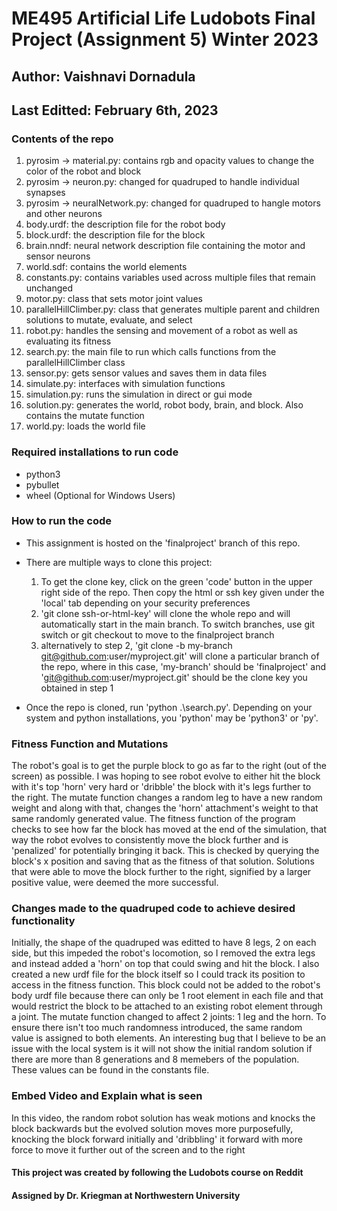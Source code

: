 # ME495 Artificial Life Ludobots Final Project (Assignment 5) Winter 2023

## Author: Vaishnavi Dornadula
## Last Editted: February 6th, 2023

### Contents of the repo
1. pyrosim -> material.py: contains rgb and opacity values to change the color of the robot and block
2. pyrosim -> neuron.py: changed for quadruped to handle individual synapses
3. pyrosim -> neuralNetwork.py: changed for quadruped to hangle motors and other neurons
4. body.urdf: the description file for the robot body
5. block.urdf: the description file for the block
6. brain.nndf: neural network description file containing the motor and sensor neurons
7. world.sdf: contains the world elements
8. constants.py: contains variables used across multiple files that remain unchanged 
9. motor.py: class that sets motor joint values
10. parallelHillClimber.py: class that generates multiple parent and children solutions to mutate, evaluate, and select
11. robot.py: handles the sensing and movement of a robot as well as evaluating its fitness
12. search.py: the main file to run which calls functions from the parallelHillClimber class
13. sensor.py: gets sensor values and saves them in data files
14. simulate.py: interfaces with simulation functions
15. simulation.py: runs the simulation in direct or gui mode
16. solution.py: generates the world, robot body, brain, and block. Also contains the mutate function
17. world.py: loads the world file 

### Required installations to run code
- python3
- pybullet
- wheel (Optional for Windows Users)

### How to run the code
- This assignment is hosted on the 'finalproject' branch of this repo.
- There are multiple ways to clone this project:
    1. To get the clone key, click on the green 'code' button in the upper right side of the repo. Then copy the html or ssh key given under the 'local' tab depending on your security preferences
    2. 'git clone ssh-or-html-key' will clone the whole repo and will automatically start in the main branch. To switch branches, use git switch or git checkout to move to the finalproject branch
    3. alternatively to step 2, 'git clone -b my-branch git@github.com:user/myproject.git' will clone a particular branch of the repo, where in this case, 'my-branch' should be 'finalproject' and 'git@github.com:user/myproject.git' should be the clone key you obtained in step 1

- Once the repo is cloned, run 'python .\search.py'. Depending on your system and python installations, you 'python' may be 'python3' or 'py'.

### Fitness Function and Mutations

The robot's goal is to get the purple block to go as far to the right (out of the screen) as possible. I was hoping to see robot evolve to either hit the block with it's top 'horn' very hard or 'dribble' the block with it's legs further to the right. The mutate function changes a random leg to have a new random weight and along with that, changes the 'horn' attachment's weight to that same randomly generated value. The fitness function of the program checks to see how far the block has moved at the end of the simulation, that way the robot evolves to consistently move the block further and is 'penalized' for potentially bringing it back. This is checked by querying the block's x position and saving that as the fitness of that solution. Solutions that were able to move the block further to the right, signified by a larger positive value, were deemed the more successful.

### Changes made to the quadruped code to achieve desired functionality

Initially, the shape of the quadruped was editted to have 8 legs, 2 on each side, but this impeded the robot's locomotion, so I removed the extra legs and instead added a 'horn' on top that could swing and hit the block. I also created a new urdf file for the block itself so I could track its position to access in the fitness function. This block could not be added to the robot's body urdf file because there can only be 1 root element in each file and that would restrict the block to be attached to an existing robot element through a joint. The mutate function changed to affect 2 joints: 1 leg and the horn. To ensure there isn't too much randomness introduced, the same random value is assigned to both elements. An interesting bug that I believe to be an issue with the local system is it will not show the initial random solution if there are more than 8 generations and 8 memebers of the population. These values can be found in the constants file.

### Embed Video and Explain what is seen
In this video, the random robot solution has weak motions and knocks the block backwards but the evolved solution moves more purposefully, knocking the block forward initially and 'dribbling' it forward with more force to move it further out of the screen and to the right

#### This project was created by following the Ludobots course on Reddit
#### Assigned by Dr. Kriegman at Northwestern University